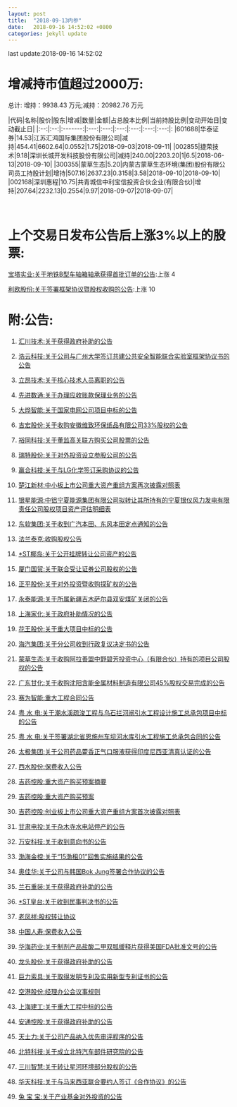 ```yaml
---
layout: post
title:  "2018-09-13内参"
date:   2018-09-16 14:52:02 +0800
categories: jekyll update
---
```

last update:2018-09-16 14:52:02
# 增减持市值超过2000万: 
 

 总计: 增持：9938.43 万元;减持：20982.76 万元 
 
|代码|名称|股价|股东|增减|数量|金额|占总股本比例|当前持股比例|变动开始日|变动截止日| 
|:--:|:--:|:-------:|:---:|:---:|:---:|:---:|:---:|:---:|: 
|601688|华泰证券|14.53|江苏汇鸿国际集团股份有限公司|减持|454.41|6602.64|0.0552|1.75|2018-09-03|2018-09-11|
|002855|捷荣技术|9.18|深圳长城开发科技股份有限公司|减持|240.00|2203.20|1|6.5|2018-06-13|2018-09-10|
|300355|蒙草生态|5.20|内蒙古蒙草生态环境(集团)股份有限公司员工持股计划|增持|507.16|2637.23|0.3158|3.58|2018-09-10|2018-09-10|
|002168|深圳惠程|10.75|共青城信中利宝信投资合伙企业(有限合伙)|增持|207.64|2232.13|0.2554|9.97|2018-09-07|2018-09-07|
 
 
 <br/> 
 
# 上个交易日发布公告后上涨3%以上的股票: 
 
[宝塔实业:关于地铁B型车轴箱轴承获得首批订单的公告](http://www.cninfo.com.cn/finalpage/2018-09-12/1205430598.PDF):上涨 4
 
[利欧股份:关于签署框架协议暨股权收购的公告](http://www.cninfo.com.cn/finalpage/2018-09-12/1205430592.PDF):上涨 10
 
# 附:公告: 
 
1. [汇川技术:关于获得政府补助的公告](http://www.cninfo.com.cn/finalpage/2018-09-13/1205434885.PDF)

1. [浩云科技:关于公司与广州大学签订共建公共安全智能联合实验室框架协议书的公告](http://www.cninfo.com.cn/finalpage/2018-09-13/1205434798.PDF)

1. [立昂技术:关于核心技术人员离职的公告](http://www.cninfo.com.cn/finalpage/2018-09-13/1205434639.PDF)

1. [先进数通:关于办理应收账款保理业务的公告](http://www.cninfo.com.cn/finalpage/2018-09-13/1205434029.PDF)

1. [大烨智能:关于国家电网公司项目中标的公告](http://www.cninfo.com.cn/finalpage/2018-09-13/1205433764.PDF)

1. [吉宏股份:关于收购安徽维致环保纸品有限公司33%股权的公告](http://www.cninfo.com.cn/finalpage/2018-09-13/1205433763.PDF)

1. [裕同科技:关于董监高关联方购买公司股票的公告](http://www.cninfo.com.cn/finalpage/2018-09-13/1205433755.PDF)

1. [瑞特股份:关于对外投资设立参股公司的公告](http://www.cninfo.com.cn/finalpage/2018-09-13/1205433440.PDF)

1. [赢合科技:关于与LG化学签订采购协议的公告](http://www.cninfo.com.cn/finalpage/2018-09-13/1205432958.PDF)

1. [楚江新材:中小板上市公司重大资产重组方案再次披露对照表](http://www.cninfo.com.cn/finalpage/2018-09-13/1205432905.PDF)

1. [银星能源:中铝宁夏能源集团有限公司拟转让其所持有的宁夏银仪风力发电有限责任公司股权项目资产评估明细表](http://www.cninfo.com.cn/finalpage/2018-09-13/1205432848.PDF)

1. [东软集团:关于收到广汽本田、东风本田定点通知的公告](http://www.cninfo.com.cn/finalpage/2018-09-13/1205432774.PDF)

1. [法兰泰克:收购股权公告](http://www.cninfo.com.cn/finalpage/2018-09-13/1205432744.PDF)

1. [*ST椰岛:关于公开挂牌转让公司资产的公告](http://www.cninfo.com.cn/finalpage/2018-09-13/1205432707.PDF)

1. [厦门国贸:关于联合受让证券公司股权的公告](http://www.cninfo.com.cn/finalpage/2018-09-13/1205432693.PDF)

1. [正平股份:关于对外投资暨收购探矿权的公告](http://www.cninfo.com.cn/finalpage/2018-09-13/1205432645.PDF)

1. [永泰能源:关于所属新疆吉木萨尔县双安煤矿关闭的公告](http://www.cninfo.com.cn/finalpage/2018-09-13/1205432619.PDF)

1. [上海家化:关于政府补助情况的公告](http://www.cninfo.com.cn/finalpage/2018-09-13/1205432616.PDF)

1. [花王股份:关于重大项目中标的公告](http://www.cninfo.com.cn/finalpage/2018-09-13/1205432598.PDF)

1. [海汽集团:关于分公司收到行政复议决定书的公告](http://www.cninfo.com.cn/finalpage/2018-09-13/1205432596.PDF)

1. [蒙草生态:关于收购阿拉善盟中野碧芳投资中心（有限合伙）持有的项目公司股权的公告](http://www.cninfo.com.cn/finalpage/2018-09-13/1205432568.PDF)

1. [广东甘化:关于收购沈阳含能金属材料制造有限公司45%股权交易完成的公告](http://www.cninfo.com.cn/finalpage/2018-09-13/1205432564.PDF)

1. [赛为智能:重大工程合同公告](http://www.cninfo.com.cn/finalpage/2018-09-13/1205432476.PDF)

1. [粤 水 电:关于潮水溪疏浚工程与乌石拦河闸引水工程设计施工总承包项目中标的公告](http://www.cninfo.com.cn/finalpage/2018-09-13/1205432461.PDF)

1. [粤 水 电:关于签署湖北省恩施州车坝河水库引水工程施工总承包合同的公告](http://www.cninfo.com.cn/finalpage/2018-09-13/1205432460.PDF)

1. [太极集团:关于公司药品藿香正气口服液获得印度尼西亚清真认证的公告](http://www.cninfo.com.cn/finalpage/2018-09-13/1205432446.PDF)

1. [西水股份:保费收入公告](http://www.cninfo.com.cn/finalpage/2018-09-13/1205432444.PDF)

1. [吉药控股:重大资产购买预案摘要](http://www.cninfo.com.cn/finalpage/2018-09-13/1205432378.PDF)

1. [吉药控股:重大资产购买预案](http://www.cninfo.com.cn/finalpage/2018-09-13/1205432377.PDF)

1. [吉药控股:创业板上市公司重大资产重组方案首次披露对照表](http://www.cninfo.com.cn/finalpage/2018-09-13/1205432372.PDF)

1. [甘肃电投:关于杂木寺水电站停产的公告](http://www.cninfo.com.cn/finalpage/2018-09-13/1205432316.PDF)

1. [万安科技:关于收到意向书的公告](http://www.cninfo.com.cn/finalpage/2018-09-13/1205432218.PDF)

1. [渤海金控:关于“15渤租01”回售实施结果的公告](http://www.cninfo.com.cn/finalpage/2018-09-13/1205432195.PDF)

1. [奥佳华:关于公司与韩国Bok Jung签署合作协议的公告](http://www.cninfo.com.cn/finalpage/2018-09-13/1205432174.PDF)

1. [兰石重装:关于获得政府补助的公告](http://www.cninfo.com.cn/finalpage/2018-09-13/1205432158.PDF)

1. [*ST皇台:关于收到民事判决书的公告](http://www.cninfo.com.cn/finalpage/2018-09-13/1205431902.PDF)

1. [老凤祥:股权转让协议](http://www.cninfo.com.cn/finalpage/2018-09-13/1205431860.PDF)

1. [中国人寿:保费收入公告](http://www.cninfo.com.cn/finalpage/2018-09-13/1205431847.PDF)

1. [华海药业:关于制剂产品盐酸二甲双胍缓释片获得美国FDA批准文号的公告](http://www.cninfo.com.cn/finalpage/2018-09-13/1205431793.PDF)

1. [龙头股份:关于获得政府补助的公告](http://www.cninfo.com.cn/finalpage/2018-09-13/1205431791.PDF)

1. [巨力索具:关于取得发明专利及实用新型专利证书的公告](http://www.cninfo.com.cn/finalpage/2018-09-13/1205431760.PDF)

1. [空港股份:经理办公会议事规则](http://www.cninfo.com.cn/finalpage/2018-09-13/1205431750.PDF)

1. [上海建工:关于重大工程中标的公告](http://www.cninfo.com.cn/finalpage/2018-09-13/1205431543.PDF)

1. [安通控股:关于获得政府补助的公告](http://www.cninfo.com.cn/finalpage/2018-09-13/1205431542.PDF)

1. [天士力:关于公司产品纳入优先审评程序的公告](http://www.cninfo.com.cn/finalpage/2018-09-13/1205431525.PDF)

1. [北特科技:关于成立北特汽车部件研究院的公告](http://www.cninfo.com.cn/finalpage/2018-09-13/1205431511.PDF)

1. [三川智慧:关于转让星河环境部分股权的公告](http://www.cninfo.com.cn/finalpage/2018-09-13/1205431489.PDF)

1. [华天科技:关于与马来西亚联合要约人签订《合作协议》的公告](http://www.cninfo.com.cn/finalpage/2018-09-13/1205431479.PDF)

1. [兔 宝 宝:关于产业基金对外投资的公告](http://www.cninfo.com.cn/finalpage/2018-09-13/1205431473.PDF)

